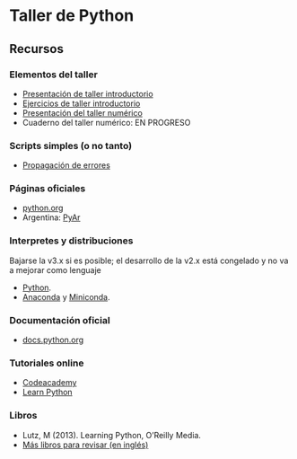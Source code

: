 # Taller de Python

## Recursos

### Elementos del taller
 - [Presentación de taller introductorio](https://github.com/fifabsas/talleresfifabsas/blob/master/python/introductorio/presentacion.pdf)
 - [Ejercicios de taller introductorio](https://github.com/fifabsas/talleresfifabsas/blob/master/python/introductorio/ejercicios.pdf)
 - [Presentación del taller numérico](https://github.com/fifabsas/talleresfifabsas/blob/master/python/numerico/presentacion.pdf)
 - Cuaderno del taller numérico: EN PROGRESO

### Scripts simples (o no tanto)
 - [Propagación de errores](http://pastebin.com/WaB8qsQd)

### Páginas oficiales
- [python.org](http://www.python.org)
- Argentina: [PyAr](http://python.org.ar/)

### Interpretes y distribuciones
Bajarse la v3.x si es posible; el desarrollo de la v2.x está congelado y no va a mejorar como lenguaje
- [Python](https://www.python.org/downloads/).
- [Anaconda](http://continuum.io/downloads) y [Miniconda](http://conda.pydata.org/miniconda.html). 

### Documentación oficial
- [docs.python.org](http://docs.python.org)

### Tutoriales online
- [Codeacademy](http://www.codecademy.com/tracks/python) 
- [Learn Python](http://www.learnpython.org/)

### Libros
- Lutz, M (2013). Learning Python, O’Reilly Media.
- [Más libros para revisar (en inglés)](https://wiki.python.org/moin/IntroductoryBooks)
